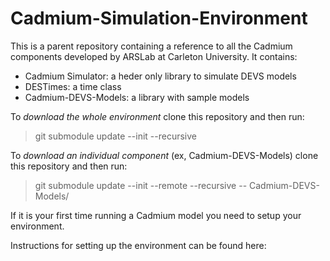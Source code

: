 # Cadmium-Simulation-Environment
This is a parent repository containing a reference to all the Cadmium components developed by ARSLab at Carleton University.
It contains:
- Cadmium Simulator: a heder only library to simulate DEVS models
- DESTimes: a time class
- Cadmium-DEVS-Models: a library with sample models

To *download the whole environment* clone this repository and then run: 
> git submodule update --init --recursive

To *download an individual component* (ex, Cadmium-DEVS-Models) clone this repository and then run:
> git submodule update --init --remote --recursive -- Cadmium-DEVS-Models/

If it is your first time running a Cadmium model you need to setup your environment.

Instructions for setting up the environment can be found here:

